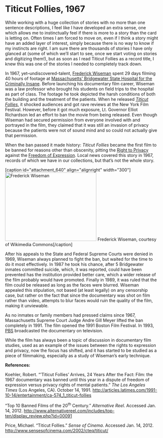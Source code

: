 # Titicut Follies, 1967

While working with a huge collection of stories with no more than one sentence
descriptions, I feel like I have developed an extra sense, one which allows me
to instinctually feel if there is more to a story than the card is letting on.
Often times I am forced to move on, even if I think a story might have an
added layer of interest, simply because there is no way to know if my
instincts are right. I am sure there are thousands of stories I have only
glanced at (some of which we’ll start to see, once we start voting on stories
and digitizing them!), but as soon as I read Titicut Follies as a record
title, I knew this was one of the stories I needed to completely track
down.

In 1967, yet–undiscovered-talent, <a
href="http://en.wikipedia.org/wiki/Frederick_Wiseman">Frederick Wiseman</a>
spent 29 days filming 40 hours of footage at <a
href="http://en.wikipedia.org/wiki/Bridgewater_State_Hospital">Massachusetts'
Bridgewater State Hospital for the Criminally Insane</a>. Before launching his
documentary film career, Wiseman was a law professor who brought his students
on field trips to the hospital as part of class. The footage he took depicted
the harsh conditions of both the building and the treatment of the patients.
When he released <a
href="http://en.wikipedia.org/wiki/Titicut_Follies"><em>Titicut
Follies</em></a>, it shocked audiences and got rave reviews at the New York
Film Festival. However, before it got much exposure, Lt. Governor Elliot
Richardson led an effort to ban the movie from being released. Even though
Wiseman had secured permission from everyone involved with and portrayed in
the film, they claimed that it was still an invasion of privacy because the
patients were not of sound mind and so could not actually give that
permission.

When the ban passed it made history: <em>Titicut Follies </em>became the first
film to be banned for reasons other than obscenity, pitting the <a
href="http://en.wikipedia.org/wiki/Right_to_privacy">Right to Privacy</a>
against the <a
href="http://en.wikipedia.org/wiki/Freedom_of_expression">Freedom of
Expression</a>. Local news covered this story in 1967, records of which we
have in our collections, but that’s not the whole
story.

[caption id="attachment_640" align="alignright" width="300"]<a
href="http://bostonlocaltv.org/blog/wp-content/uploads/2012/02/800px-Frederick_Wiseman.jpg"><img
class="size-medium wp-image-640" title="Frederick Wiseman" alt="Frederick
Wiseman"
src="http://bostonlocaltv.org/blog/wp-content/uploads/2012/02/800px-Frederick_Wiseman-300x225.jpg"
width="300" height="225" /></a> Frederick Wiseman, courtesy of Wikimedia
Commons[/caption]

After his appeals to the State and Federal Supreme Courts were denied in 1969,
Wiseman always planned to fight the ban, but waited for the time to do it most
effectively. In 1987 he took his chance, after 5 Bridgewater inmates committed
suicide, which, it was reported, could have been prevented has the institution
provided better care, which a wider release of the film probably would have
promoted. Finally in 1989, it was ruled that the film could be released as
long as the faces were blurred. Wiseman appealed this stipulation, not based
(at least legally) on any censorship case, but rather on the fact that since
the documentary was shot on film rather than video, attempts to blur faces
would ruin the quality of the film, making it
unviewable.

As no inmates or family members had pressed claims since 1967, Massachusetts
Supreme Court Judge Andre Gill Meyer lifted the ban completely in 1991. The
film opened the 1991 Boston Film Festival. In 1993, <a
href="http://en.wikipedia.org/wiki/Public_Broadcasting_Service">PBS</a>
broadcasted the documentary on
television.

While the film has always been a topic of discussion in documentary film
studies, used as an example of the issues between the rights to expression and
privacy, now the focus has shifted, and it has started to be studied as a
piece of filmmaking, especially as a study of Wiseman’s early
technique.

<strong>References:</strong>

Koehler, Robert. “’Titicut Follies’ Arrives, 24 Years After the Fact: Film:
the 1967 documentary was banned until this year in a dispute of freedom of
expression versus privacy rights of mental patients.” <em>The Los Angeles
Times</em> (Los Angeles, CA). October 14, 1991.
http://articles.latimes.com/1991-10-14/entertainment/ca-574_1_titicut-follies

“Top 10 Banned Films of the 20<sup>th</sup> Century.” <em>Alternative
Reel</em>. Accessed Jan. 14, 2012. <a
href="http://www.alternativereel.com/includes/top-ten/display_review.php?id=00091">http://www.alternativereel.com/includes/top-ten/display_review.php?id=00091</a>

Price, Michael. “Titicut Follies.” <em>Sense of Cinema</em>. Accessed Jan. 14,
2012.
http://www.sensesofcinema.com/2002/cteq/titicut/